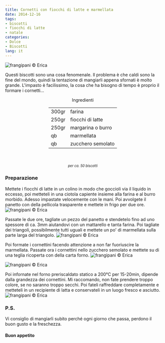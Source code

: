 ```yaml
---
title: Cornetti con fiocchi di latte e marmellata
date: 2014-12-16
tags:
- biscotti
- fiocchi di latte
- natale
categories:
- Dolce
- Biscotti
lang: it
---
```

![](header.jpg "frangipani © Erica")

Questi biscotti sono una cosa fenomenale. Il problema è che caldi sono la fine del mondo, quindi la tentazione di mangiarli appena sfornati è molto grande. L'impasto è facilissimo, la cosa che ha bisogno di tempo è proprio il formare i cornetti...


<div id="wrapper" style="text-align: center">
  <div id="yourdiv" style="display: inline-block;">
    <div class="ingredients">
      <div class="ingredients-title">Ingredienti</div>
      <table>
        <tbody>
          <tr>
            <td>300gr</td>
            <td>farina</td>
          </tr>
          <tr>
            <td>250gr</td>
            <td>fiocchi di latte</td>
          </tr>
          <tr>
            <td>250gr</td>
            <td>margarina o burro</td>
          </tr>
          <tr>
            <td>qb</td>
            <td>marmellata</td>
          </tr>
          <tr>
            <td>qb</td>
            <td>zucchero semolato</td>   
          </tr>
        </tbody>
      </table>
      <br></br>
      <i class="pull-right" style="font-size: 80%;">per ca. 50 biscotti</i>
    </div>
  </div>
</div>


<h3>
  <font color="grey">
    <i class="fa fa-cogs"></i>
  </font> Preparazione
</h3>

Mettete i fiocchi di latte in un colino in modo che goccioli via il liquido in eccesso, poi metteteli in una ciotola capiente insieme alla farina e al burro morbido. Adesso impastate velocemente con le mani. Poi avvolgete il panetto con della pellicola trasparente e mettete in frigo per due ore.
![](impasto.jpg "frangipani © Erica")

Passate le due ore, tagliate un pezzo del panetto e stendetelo fino ad uno spessore di ca. 3mm aiutandovi con un mattarello e tanta farina. Poi tagliate dei triangoli, possibilmente tutti uguali e mettete un po' di marmellata sulla parte larga del triangolo.
![](cornettini.jpg "frangipani © Erica")

Poi formate i cornettini facendo attenzione a non far fuoriuscire la marmellata. Passate ora i cornettini nello zucchero semolato e mettete su di una teglia ricoperta con della carta forno.
![](zucchero.jpg "frangipani © Erica")

![](teglia.jpg "frangipani © Erica")

Poi infornate nel forno preriscaldato statico a 200°C per 15-20min, dipende dalla grandezza dei cornettini. Mi raccomando, non fate prendere troppo colore, se no saranno troppo secchi. Poi fateli raffreddare completamente e metteteli in un recipiente di latta e conservateli in un luogo fresco e asciutto.
![](risultato.jpg "frangipani © Erica")


<h3>
  <font color="#FFCC00">
    <i class="fa fa-lightbulb-o"></i>
  </font> P.S.
</h3>

Vi consiglio di mangiarli subito perché ogni giorno che passa, perdono il buon gusto e la freschezza.


<h4>Buon appetito
  <font color="red">
    <i class="fa fa-smile-o"></i>
  </font>
</h4>
